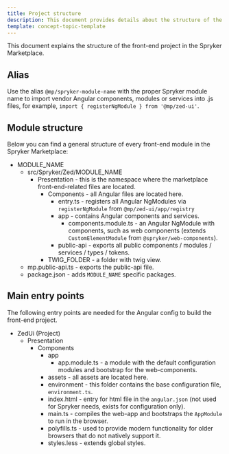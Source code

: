 ```yaml
---
title: Project structure
description: This document provides details about the structure of the front-end project in the Spryker Marketplace.
template: concept-topic-template
---
```


This document explains the structure of the front-end project in the Spryker Marketplace.

## Alias

Use the alias `@mp/spryker-module-name` with the proper Spryker module name to import vendor Angular components, modules or services into .js files, for example, `import { registerNgModule } from '@mp/zed-ui'`.

## Module structure

Below you can find a general structure of every front-end module in the Spryker Marketplace:

- MODULE_NAME
    - src/Spryker/Zed/MODULE_NAME
        - Presentation - this is the namespace where the marketplace front-end-related files are located.
            - Components - all Angular files are located here.
                - entry.ts - registers all Angular NgModules via `registerNgModule` from `@mp/zed-ui/app/registry`
                - app - contains Angular components and services.
                    - components.module.ts - an Angular NgModule with components, such as web components (extends `CustomElementModule` from `@spryker/web-components`).
                - public-api - exports all public components / modules / services / types / tokens.
            - TWIG_FOLDER - a folder with twig view.
    - mp.public-api.ts - exports the public-api file.
    - package.json - adds `MODULE_NAME` specific packages.

## Main entry points

The following entry points are needed for the Angular config to build the front-end project.

- ZedUi (Project)
    - Presentation
        - Components
            - app
                - app.module.ts - a module with the default configuration modules and bootstrap for the web-components.
            - assets - all assets are located here.
            - environment - this folder contains the base configuration file, `environment.ts`.
            - index.html - entry for html file in the `angular.json` (not used for Spryker needs, exists for configuration only).
            - main.ts - compiles the web-app and bootstraps the `AppModule` to run in the browser.
            - polyfills.ts - used to provide modern functionality for older browsers that do not natively support it.
            - styles.less - extends global styles.
